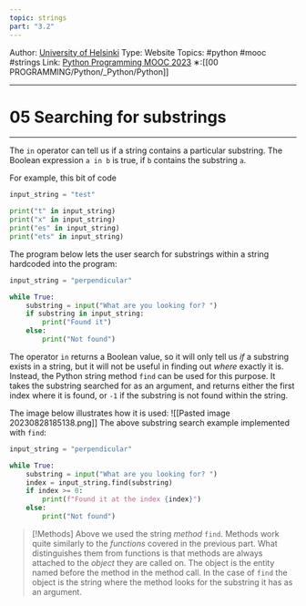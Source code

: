 ```yaml
---
topic: strings
part: "3.2"
---
```

Author: [University of Helsinki](https://programming-23.mooc.fi/)
Type: Website
Topics: #python #mooc #strings
Link: [Python Programming MOOC 2023](https://programming-23.mooc.fi/)
∗:[[00 PROGRAMMING/Python/_Python/Python]] 

---
# 05 Searching for substrings

--- 
The `in` operator can tell us if a string contains a particular substring. The Boolean expression `a in b` is true, if `b` contains the substring `a`.

For example, this bit of code

```python
input_string = "test"

print("t" in input_string)
print("x" in input_string)
print("es" in input_string)
print("ets" in input_string)
```

The program below lets the user search for substrings within a string hardcoded into the program:

```python
input_string = "perpendicular"

while True:
    substring = input("What are you looking for? ")
    if substring in input_string:
        print("Found it")
    else:
        print("Not found")
```

The operator `in` returns a Boolean value, so it will only tell us _if_ a substring exists in a string, but it will not be useful in finding out _where_ exactly it is. Instead, the Python string method `find` can be used for this purpose. It takes the substring searched for as an argument, and returns either the first index where it is found, or `-1` if the substring is not found within the string.

The image below illustrates how it is used:
![[Pasted image 20230828185138.png]]
The above substring search example implemented with `find`:

```python
input_string = "perpendicular"

while True:
    substring = input("What are you looking for? ")
    index = input_string.find(substring)
    if index >= 0:
        print(f"Found it at the index {index}")
    else:
        print("Not found")
```

> [!Methods]
> Above we used the string _method_ `find`. Methods work quite similarly to the _functions_ covered in the previous part. What distinguishes them from functions is that methods are always attached to the _object_ they are called on. The object is the entity named before the method in the method call. In the case of `find` the object is the string where the method looks for the substring it has as an argument.


